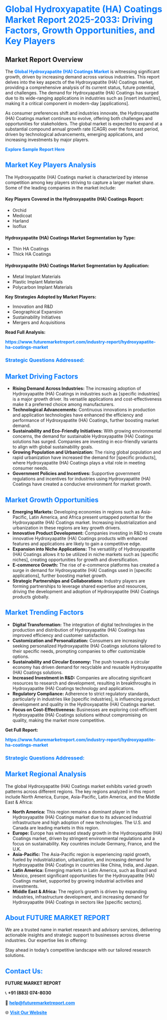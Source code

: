 <h1 style="color: #007BFF;">Global Hydroxyapatite (HA) Coatings Market Report 2025-2033: Driving Factors, Growth Opportunities, and Key Players</h1>

<section id="overview">
<h2>Market Report Overview</h2>
<p>The <a href="https://www.futuremarketreport.com/industry-report/hydroxyapatite-ha-coatings-market" style="color: #007BFF; text-decoration: none;"><strong>Global Hydroxyapatite (HA) Coatings Market</strong></a> is witnessing significant growth, driven by increasing demand across various industries. This report delves into the key aspects of the Hydroxyapatite (HA) Coatings market, providing a comprehensive analysis of its current status, future potential, and challenges. The demand for Hydroxyapatite (HA) Coatings has surged due to its wide-ranging applications in industries such as [insert industries], making it a critical component in modern-day [applications].</p>
<p>As consumer preferences shift and industries innovate, the Hydroxyapatite (HA) Coatings market continues to evolve, offering both challenges and opportunities for stakeholders. The global market is expected to expand at a substantial compound annual growth rate (CAGR) over the forecast period, driven by technological advancements, emerging applications, and increasing investments by major players.</p>
</section>

<section id="overview">
<p><a href="https://www.futuremarketreport.com/request-sample/reportId=86678" style="color: #007BFF; text-decoration: none;"><strong>Explore Sample Report Here</strong></a></p>
</section>

<section id="key-players">
<h2 style="color: #007BFF;">Market Key Players Analysis</h2>
<p>The Hydroxyapatite (HA) Coatings market is characterized by intense competition among key players striving to capture a larger market share. Some of the leading companies in the market include:</p>
<h4>Key Players Covered in the Hydroxyapatite (HA) Coatings Report:</h4>
<ul><li>Orchid</li><li>Medicoat</li><li>Harland</li><li>Isoflux</li></ul>
<h4>Hydroxyapatite (HA) Coatings Market Segmentation by Type:</h4>
<ul><li>Thin HA Coatings</li><li>Thick HA Coatings</li></ul>

<h4>Hydroxyapatite (HA) Coatings Market Segmentation by Application:</h4>
<ul><li>Metal Implant Materials</li><li>Plastic Implant Materials</li><li>Polycarbon Implant Materials</li></ul>
<p><strong>Key Strategies Adopted by Market Players:</strong></p>
<ul>
<li>Innovation and R&D</li>
<li>Geographical Expansion</li>
<li>Sustainability Initiatives</li>
<li>Mergers and Acquisitions</li>
</ul>
</section>

<section>
<p><strong>Read Full Analysis: </strong></p><a href="https://www.futuremarketreport.com/industry-report/hydroxyapatite-ha-coatings-market" style="color: #007BFF; text-decoration: none;"><strong>https://www.futuremarketreport.com/industry-report/hydroxyapatite-ha-coatings-market</strong></a>
<h3 style="color: #007BFF;">Strategic Questions Addressed:</h3>
</section>

<section id="driving-factors">
<h2 style="color: #007BFF;">Market Driving Factors</h2>
<ul>
<li><strong>Rising Demand Across Industries:</strong> The increasing adoption of Hydroxyapatite (HA) Coatings in industries such as [specific industries] is a major growth driver. Its versatile applications and cost-effectiveness make it a preferred choice among manufacturers.</li>
<li><strong>Technological Advancements:</strong> Continuous innovations in production and application technologies have enhanced the efficiency and performance of Hydroxyapatite (HA) Coatings, further boosting market demand.</li>
<li><strong>Sustainability and Eco-Friendly Initiatives:</strong> With growing environmental concerns, the demand for sustainable Hydroxyapatite (HA) Coatings solutions has surged. Companies are investing in eco-friendly variants to align with global sustainability goals.</li>
<li><strong>Growing Population and Urbanization:</strong> The rising global population and rapid urbanization have increased the demand for [specific products], where Hydroxyapatite (HA) Coatings plays a vital role in meeting consumer needs.</li>
<li><strong>Government Policies and Incentives:</strong> Supportive government regulations and incentives for industries using Hydroxyapatite (HA) Coatings have created a conducive environment for market growth.</li>
</ul>
</section>

<section id="growth-opportunities">
<h2 style="color: #007BFF;">Market Growth Opportunities</h2>
<ul>
<li><strong>Emerging Markets:</strong> Developing economies in regions such as Asia-Pacific, Latin America, and Africa present untapped potential for the Hydroxyapatite (HA) Coatings market. Increasing industrialization and urbanization in these regions are key growth drivers.</li>
<li><strong>Innovative Product Development:</strong> Companies investing in R&D to create innovative Hydroxyapatite (HA) Coatings products with enhanced features and applications are likely to gain a competitive edge.</li>
<li><strong>Expansion into Niche Applications:</strong> The versatility of Hydroxyapatite (HA) Coatings allows it to be utilized in niche markets such as [specific niches], creating opportunities for growth and diversification.</li>
<li><strong>E-commerce Growth:</strong> The rise of e-commerce platforms has created a surge in demand for Hydroxyapatite (HA) Coatings used in [specific applications], further boosting market growth.</li>
<li><strong>Strategic Partnerships and Collaborations:</strong> Industry players are forming partnerships to leverage shared expertise and resources, driving the development and adoption of Hydroxyapatite (HA) Coatings products globally.</li>
</ul>
</section>

<section id="trending-factors">
<h2 style="color: #007BFF;">Market Trending Factors</h2>
<ul>
<li><strong>Digital Transformation:</strong> The integration of digital technologies in the production and distribution of Hydroxyapatite (HA) Coatings has improved efficiency and customer satisfaction.</li>
<li><strong>Customization and Personalization:</strong> Consumers are increasingly seeking personalized Hydroxyapatite (HA) Coatings solutions tailored to their specific needs, prompting companies to offer customizable options.</li>
<li><strong>Sustainability and Circular Economy:</strong> The push towards a circular economy has driven demand for recyclable and reusable Hydroxyapatite (HA) Coatings solutions.</li>
<li><strong>Increased Investment in R&D:</strong> Companies are allocating significant resources to research and development, resulting in breakthroughs in Hydroxyapatite (HA) Coatings technology and applications.</li>
<li><strong>Regulatory Compliance:</strong> Adherence to strict regulatory standards, particularly in industries like [specific industries], is influencing product development and quality in the Hydroxyapatite (HA) Coatings market.</li>
<li><strong>Focus on Cost-Effectiveness:</strong> Businesses are exploring cost-efficient Hydroxyapatite (HA) Coatings solutions without compromising on quality, making the market more competitive.</li>
</ul>
</section>

<section>
<p><strong>Get Full Report: </strong></p><a href="https://www.futuremarketreport.com/industry-report/hydroxyapatite-ha-coatings-market" style="color: #007BFF; text-decoration: none;"><strong>https://www.futuremarketreport.com/industry-report/hydroxyapatite-ha-coatings-market</strong></a>
<h3 style="color: #007BFF;">Strategic Questions Addressed:</h3>
</section>


<section id="regional-analysis">
<h2 style="color: #007BFF;">Market Regional Analysis</h2>
<p>The global Hydroxyapatite (HA) Coatings market exhibits varied growth patterns across different regions. The key regions analyzed in this report include North America, Europe, Asia-Pacific, Latin America, and the Middle East & Africa:</p>
<ul>
<li><strong>North America:</strong> This region remains a dominant player in the Hydroxyapatite (HA) Coatings market due to its advanced industrial infrastructure and high adoption of new technologies. The U.S. and Canada are leading markets in this region.</li>
<li><strong>Europe:</strong> Europe has witnessed steady growth in the Hydroxyapatite (HA) Coatings market, driven by stringent environmental regulations and a focus on sustainability. Key countries include Germany, France, and the U.K.</li>
<li><strong>Asia-Pacific:</strong> The Asia-Pacific region is experiencing rapid growth, fueled by industrialization, urbanization, and increasing demand for Hydroxyapatite (HA) Coatings in countries like China, India, and Japan.</li>
<li><strong>Latin America:</strong> Emerging markets in Latin America, such as Brazil and Mexico, present significant opportunities for the Hydroxyapatite (HA) Coatings market, supported by growing industrial activities and investments.</li>
<li><strong>Middle East & Africa:</strong> The region’s growth is driven by expanding industries, infrastructure development, and increasing demand for Hydroxyapatite (HA) Coatings in sectors like [specific sectors].</li>
</ul>
</section>

<footer>
<h2 style="color: #007BFF;">About FUTURE MARKET REPORT</h2>
<p>We are a trusted name in market research and advisory services, delivering actionable insights and strategic support to businesses across diverse industries. Our expertise lies in offering:</p>

<p>Stay ahead in today’s competitive landscape with our tailored research solutions.</p>

<h2 style="color: #007BFF;">Contact Us:</h2>
<p><strong>FUTURE MARKET REPORT</strong></p>
<p>📞 <strong>+91 (883) 074-8030</strong></p>
<p>📧 <strong><a href="mailto:help@futuremarketreport.com" style="color: #007BFF;">help@futuremarketreport.com</a></strong></p>
<p>🌐 <strong><a href="https://www.futuremarketreport.com/" style="color: #007BFF;">Visit Our Website</a></strong></p>
</footer>